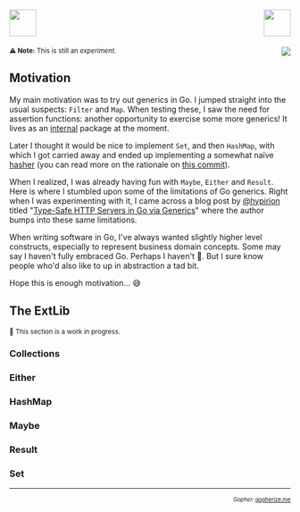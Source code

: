 <h1>
  <img height="48" src="https://gist.githubusercontent.com/gtramontina/f3a29963a7aa558d72098f149ebe0e09/raw/ed1c72dae7f341b6ce426c09afa883ce1d6650eb/go-extlib.svg">
  <img height="48" src="https://storage.googleapis.com/gopherizeme.appspot.com/gophers/9edef573bbbfd880698627fea674fad14bbce477.png" align="right">
</h1>

<sup><b>⚠️ Note:</b> This is still an <em>experiment</em>.</sup>
<a href="https://github.com/gtramontina/go-extlib/actions/workflows/ci.yml"><img align="right" src="https://github.com/gtramontina/go-collections/actions/workflows/ci.yml/badge.svg"></a>

## Motivation

My main motivation was to try out generics in Go. I jumped straight into the usual suspects: `Filter` and `Map`. When testing these, I saw the need for assertion functions: another opportunity to exercise some more generics! It lives as an [internal](https://github.com/gtramontina/go-extlib/blob/main/internal/assert/assert.go) package at the moment.

Later I thought it would be nice to implement `Set`, and then `HashMap`, with which I got carried away and ended up implementing a somewhat naïve [hasher](https://github.com/gtramontina/go-extlib/blob/main/internal/hash/hash.go) (you can read more on the rationale on [this commit](https://github.com/gtramontina/go-extlib/commit/808ac8236c433587c4dc2f85479c1189a5df6010)).

When I realized, I was already having fun with `Maybe`, `Either` and `Result`. Here is where I stumbled upon some of the limitations of Go generics. Right when I was experimenting with it, I came across a blog post by [@hypirion](https://github.com/hypirion) titled "[Type-Safe HTTP Servers in Go via Generics](https://hypirion.com/musings/type-safe-http-servers-in-go-via-generics)" where the author bumps into these same limitations.

When writing software in Go, I've always wanted slightly higher level constructs, especially to represent business domain concepts. Some may say I haven't fully embraced Go. Perhaps I haven't 🤷. But I sure know people who'd also like to up in abstraction a tad bit.

Hope this is enough motivation… 😅

##  The ExtLib

<sup>🚧 This section is a work in progress.</sup>

### Collections

### Either

### HashMap

### Maybe

### Result

### Set

---

<p align="right">
  <sub><sup><i>Gopher: </i><a href="https://gopherize.me/gopher/9edef573bbbfd880698627fea674fad14bbce477">gopherize.me</a></sup></sub>
</p>